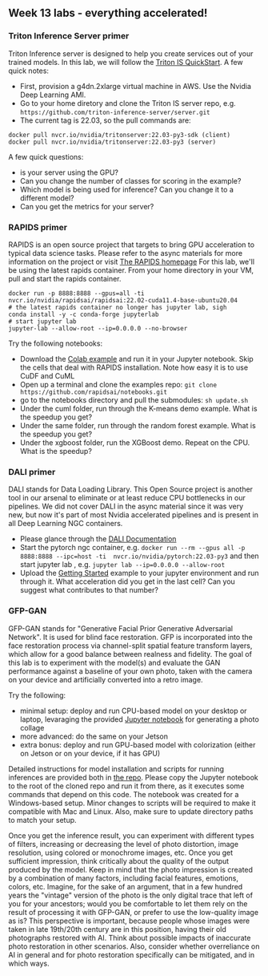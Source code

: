 ## Week 13 labs - everything accelerated!

### Triton Inference Server primer
Triton Inference server is designed to help you create services out of your trained models.  In this lab, we will follow the [Triton IS QuickStart](https://github.com/triton-inference-server/server/blob/main/docs/quickstart.md). A few quick notes:
* First, provision a g4dn.2xlarge virtual machine in AWS. Use the Nvidia Deep Learning AMI.
* Go to your home diretory and clone the Triton IS server repo, e.g. ```https://github.com/triton-inference-server/server.git```
* The current tag is 22.03, so the pull commands are:
```
docker pull nvcr.io/nvidia/tritonserver:22.03-py3-sdk (client)
docker pull nvcr.io/nvidia/tritonserver:22.03-py3 (server)
```
A few quick questions:
* is your server using the GPU?
* Can you change the number of classes for scoring in the example?
* Which model is being used for inference? Can you change it to a different model?
* Can you get the metrics for your server?

### RAPIDS primer
RAPIDS is an open source project that targets to bring GPU acceleration to typical data science tasks.  Please refer to the async materials for more information on the project or visit [The RAPIDS homepage](https://rapids.ai/)
For this lab, we'll be using the latest rapids container. From your home directory in your VM, pull and start the rapids container.
```
docker run -p 8888:8888 --gpus=all -ti nvcr.io/nvidia/rapidsai/rapidsai:22.02-cuda11.4-base-ubuntu20.04 
# the latest rapids container no longer has jupyter lab, sigh
conda install -y -c conda-forge jupyterlab
# start jupyter lab
jupyter-lab --allow-root --ip=0.0.0.0 --no-browser
```
Try the following notebooks:
* Download the [Colab example](https://colab.research.google.com/drive/1rY7Ln6rEE1pOlfSHCYOVaqt8OvDO35J0#forceEdit=true&offline=true&sandboxMode=true) and run it in your Jupyter notebook.  Skip the cells that deal with RAPIDS installation. Note how easy it is to use CuDF and CuML
* Open up a terminal and clone the examples repo: `git clone https://github.com/rapidsai/notebooks.git`
* go to the notebooks directory and pull the submodules: `sh update.sh`
* Under the cuml folder, run through the K-means demo example. What is the speedup you get?
* Under the same folder, run through the random forest example.  What is the speedup you get?
* Under the xgboost folder, run the XGBoost demo. Repeat on the CPU. What is the speedup?

### DALI primer
DALI stands for Data Loading Library.  This Open Source project is another tool in our arsenal to eliminate or at least reduce CPU bottlenecks in our pipelines.  We did not cover DALI in the async material since it was very new, but now it's part of most Nvidia accelerated pipelines and is present in all Deep Learning NGC containers.

* Please glance through the [DALI Documentation](https://docs.nvidia.com/deeplearning/dali/user-guide/docs/index.html)
* Start the pytorch ngc container, e.g. ```docker run --rm --gpus all -p 8888:8888 --ipc=host -ti  nvcr.io/nvidia/pytorch:22.03-py3``` and then start jupyter lab , e.g. ```jupyter lab --ip=0.0.0.0 --allow-root```
* Upload the [Getting Started](getting_started_dali.ipynb) example to your jupyter environment and run through it. What acceleration did you get in the last cell? Can you suggest what contributes to that number?

### GFP-GAN 
GFP-GAN stands for "Generative Facial Prior Generative Adversarial Network". It is used for blind face restoration. GFP is incorporated into the face restoration process via channel-split spatial feature transform layers, which allow for a good balance between realness and fidelity. The goal of this lab is to experiment with the model(s) and evaluate the GAN performance against a baseline of your own photo, taken with the camera on your device and artificially converted into a retro image. 

Try the following:
* minimal setup: deploy and run CPU-based model on your desktop or laptop, levaraging the provided [Jupyter notebook](https://github.com/alsavelv/v3/blob/main/week13/labs/GFPGAN_demo_w251.ipynb) for generating a photo collage
* more advanced: do the same on your Jetson 
* extra bonus: deploy and run GPU-based model with colorization (either on Jetson or on your device, if it has GPU)

Detailed instructions for model installation and scripts for running inferences are provided both in [the repo](https://github.com/TencentARC/GFPGAN). Please copy the Jupyter notebook to the root of the cloned repo and run it from there, as it executes some commands that depend on this code. The notebook was created for a Windows-based setup. Minor changes to scripts will be required to make it compatible with Mac and Linux. Also, make sure to update directory paths to match your setup.

Once you get the inference result, you can experiment with different types of filters, increasing or decreasing the level of photo distortion, image resolution, using colored or monochrome images, etc. Once you get sufficient impression, think critically about the quality of the output produced by the model. Keep in mind that the photo impression is created by a combination of many factors, including facial features, emotions, colors, etc. Imagine, for the sake of an argument, that in a few hundred years the "vintage" version of the photo is the only digital trace that left of you for your ancestors; would you be comfortable to let them rely on the result of processing it with GFP-GAN, or prefer to use the low-quality image as is? This perspective is important, because people whose images were taken in late 19th/20th century are in this position, having their old photographs restored with AI. Think about possible impacts of inaccurate photo restoration in other scenarios. Also, consider whether overreliance on AI in general and for photo restoration specifically can be mitigated, and in which ways.
